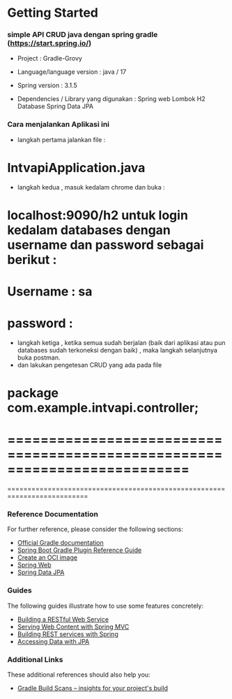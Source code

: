 # Getting Started

### simple API CRUD java dengan spring gradle (https://start.spring.io/)
* Project :
Gradle-Grovy

* Language/language version :
java / 17

* Spring version :
3.1.5

* Dependencies / Library yang digunakan :
Spring web
Lombok
H2 Database
Spring Data JPA


### Cara menjalankan Aplikasi ini

* langkah pertama jalankan file :
# IntvapiApplication.java

* langkah kedua , masuk kedalam chrome dan buka :
# localhost:9090/h2 untuk login kedalam databases dengan username dan password sebagai berikut :
# Username : sa
# password :

* langkah ketiga , ketika semua sudah berjalan (baik dari aplikasi atau pun databases sudah terkoneksi dengan baik) , maka langkah selanjutnya buka postman.
* dan lakukan pengetesan CRUD yang ada pada file 
# package com.example.intvapi.controller;



==========================================================================
==========================================================================
==========================================================================


### Reference Documentation
For further reference, please consider the following sections:

* [Official Gradle documentation](https://docs.gradle.org)
* [Spring Boot Gradle Plugin Reference Guide](https://docs.spring.io/spring-boot/docs/3.1.5/gradle-plugin/reference/html/)
* [Create an OCI image](https://docs.spring.io/spring-boot/docs/3.1.5/gradle-plugin/reference/html/#build-image)
* [Spring Web](https://docs.spring.io/spring-boot/docs/3.1.5/reference/htmlsingle/index.html#web)
* [Spring Data JPA](https://docs.spring.io/spring-boot/docs/3.1.5/reference/htmlsingle/index.html#data.sql.jpa-and-spring-data)

### Guides
The following guides illustrate how to use some features concretely:

* [Building a RESTful Web Service](https://spring.io/guides/gs/rest-service/)
* [Serving Web Content with Spring MVC](https://spring.io/guides/gs/serving-web-content/)
* [Building REST services with Spring](https://spring.io/guides/tutorials/rest/)
* [Accessing Data with JPA](https://spring.io/guides/gs/accessing-data-jpa/)

### Additional Links
These additional references should also help you:

* [Gradle Build Scans – insights for your project's build](https://scans.gradle.com#gradle)

